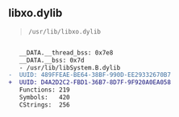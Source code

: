 ## libxo.dylib

> `/usr/lib/libxo.dylib`

```diff

   __DATA.__thread_bss: 0x7e8
   __DATA.__bss: 0x7d
   - /usr/lib/libSystem.B.dylib
-  UUID: 489FFEAE-BE64-38BF-990D-EE29332670B7
+  UUID: D4A2D2C2-FBD1-36B7-8D7F-9F920A0EA058
   Functions: 219
   Symbols:   420
   CStrings:  256

```
